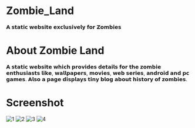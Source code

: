 # Zombie_Land
𝗔 𝘀𝘁𝗮𝘁𝗶𝗰 𝘄𝗲𝗯𝘀𝗶𝘁𝗲 𝗲𝘅𝗰𝗹𝘂𝘀𝗶𝘃𝗲𝗹𝘆 𝗳𝗼𝗿 𝗭𝗼𝗺𝗯𝗶𝗲𝘀
# About Zombie Land
𝗔 𝘀𝘁𝗮𝘁𝗶𝗰 𝘄𝗲𝗯𝘀𝗶𝘁𝗲 𝘄𝗵𝗶𝗰𝗵 𝗽𝗿𝗼𝘃𝗶𝗱𝗲𝘀 𝗱𝗲𝘁𝗮𝗶𝗹𝘀 𝗳𝗼𝗿 𝘁𝗵𝗲 𝘇𝗼𝗺𝗯𝗶𝗲 𝗲𝗻𝘁𝗵𝘂𝘀𝗶𝗮𝘀𝘁𝘀 𝗹𝗶𝗸𝗲, 𝘄𝗮𝗹𝗹𝗽𝗮𝗽𝗲𝗿𝘀, 𝗺𝗼𝘃𝗶𝗲𝘀, 𝘄𝗲𝗯 𝘀𝗲𝗿𝗶𝗲𝘀, 𝗮𝗻𝗱𝗿𝗼𝗶𝗱 𝗮𝗻𝗱 𝗽𝗰 𝗴𝗮𝗺𝗲𝘀. 𝗔𝗹𝘀𝗼 𝗮 𝗽𝗮𝗴𝗲 𝗱𝗶𝘀𝗽𝗹𝗮𝘆𝘀 𝘁𝗶𝗻𝘆 𝗯𝗹𝗼𝗴 𝗮𝗯𝗼𝘂𝘁 𝗵𝗶𝘀𝘁𝗼𝗿𝘆 𝗼𝗳 𝘇𝗼𝗺𝗯𝗶𝗲𝘀.
# Screenshot

![1](https://user-images.githubusercontent.com/97297260/156182556-55e12aa8-3345-42c8-b83c-319d909fc4a4.png)
![2](https://user-images.githubusercontent.com/97297260/156182560-49117346-2b9d-4f2e-9cd0-ea37f994fe73.png)
![3](https://user-images.githubusercontent.com/97297260/156182567-a5faadc0-547d-4fc7-b6a4-623d9c91a1c1.png)
![4](https://user-images.githubusercontent.com/97297260/156182575-172f7e0c-8b26-4277-8352-d106867964eb.png)


